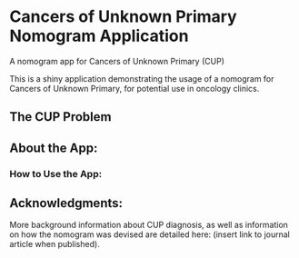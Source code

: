 # Cancers of Unknown Primary Nomogram Application
A nomogram app for Cancers of Unknown Primary (CUP)

This is a shiny application demonstrating the usage of a nomogram for Cancers of Unknown Primary, for potential use in oncology clinics. 

## The CUP Problem

## About the App:



### How to Use the App:


## Acknowledgments:

More background information about CUP diagnosis, as well as information on how the nomogram was devised are detailed here: (insert link to journal article when published). 
